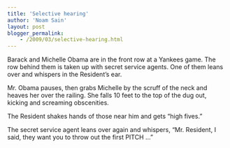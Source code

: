 ```yaml
---
title: 'Selective hearing'
author: 'Noam Sain'
layout: post
blogger_permalink:
    - /2009/03/selective-hearing.html
---
```


Barack and Michelle Obama are in the front row at a Yankees game. The row behind them is taken up with secret service agents. One of them leans over and whispers in the Resident’s ear.

Mr. Obama pauses, then grabs Michelle by the scruff of the neck and heaves her over the railing. She falls 10 feet to the top of the dug out, kicking and screaming obscenities.

The Resident shakes hands of those near him and gets “high fives.”

The secret service agent leans over again and whispers, “Mr. Resident, I said, they want you to throw out the first PITCH …”